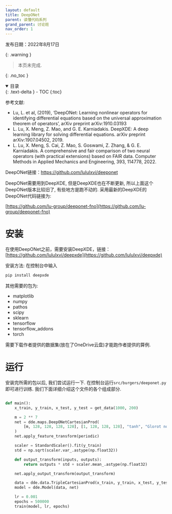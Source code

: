 ```yaml
---
layout: default
title: DeepONet
parent: 读懂代码系列
grand_parent: 讨论班
nav_order: 1
---
```


发布日期：2022年8月17日

{: .warning }
> 本页未完成.

{: .no_toc }

<details open markdown="block">
  <summary>
    目录
  </summary>
  {: .text-delta }
- TOC
{:toc}
</details>

参考文献: 
- Lu, L. et al, (2019), ‘DeepONet: Learning nonlinear operators for identifying differential equations based on the universal approximation theorem of operators’, arXiv preprint arXiv:1910.03193
- L. Lu, X. Meng, Z. Mao, and G. E. Karniadakis. DeepXDE: A deep learning library for solving differential equations. arXiv preprint arXiv:1907.04502, 2019.
- L. Lu, X. Meng, S. Cai, Z. Mao, S. Goswami, Z. Zhang, & G. E. Karniadakis. A comprehensive and fair comparison of two neural operators (with practical extensions) based on FAIR data. Computer Methods in Applied Mechanics and Engineering, 393, 114778, 2022.

DeepONet链接：https://github.com/lululxvi/deeponet

DeepONet需要用到DeepXDE, 但是DeepXDE也在不断更新, 所以上面这个DeepONet版本比较旧了, 有些地方是跑不动的.
采用最新的DeepXDE的DeepONet代码链接为: 

[https://github.com/lu-group/deeponet-fno](https://github.com/lu-group/deeponet-fno)



# 安装

在使用DeepONet之前，需要安装DeepXDE，链接：[https://github.com/lululxvi/deepxde](https://github.com/lululxvi/deepxde)

安装方法: 在控制台中输入

```python
pip install deepxde
```

其他需要的包为: 
- matplotlib
- numpy
- pathos
- scipy
- sklearn
- tensorflow
- tensorflow_addons
- torch

需要下载作者提供的数据集(放在了OneDrive云盘)才能跑作者提供的算例. 

# 运行

安装完所需的包以后, 我们尝试运行一下. 在控制台运行`src/burgers/deeponet.py`即可进行训练. 
我们下面详细介绍这个文件的各个组成部分.

```python

def main():
    x_train, y_train, x_test, y_test = get_data(1000, 200)

    m = 2 ** 7
    net = dde.maps.DeepONetCartesianProd(
        [m, 128, 128, 128, 128], [1, 128, 128, 128], "tanh", "Glorot normal"
    )
    net.apply_feature_transform(periodic)

    scaler = StandardScaler().fit(y_train)
    std = np.sqrt(scaler.var_.astype(np.float32))

    def output_transform(inputs, outputs):
        return outputs * std + scaler.mean_.astype(np.float32)

    net.apply_output_transform(output_transform)

    data = dde.data.TripleCartesianProd(x_train, y_train, x_test, y_test)
    model = dde.Model(data, net)

    lr = 0.001
    epochs = 500000
    train(model, lr, epochs)

```


